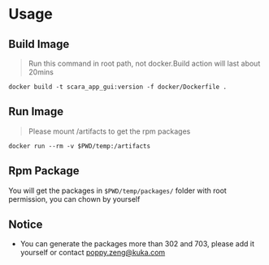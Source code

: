 # Usage

## Build Image

> Run this command in root path, not docker.Build action will last about 20mins

`docker build -t scara_app_gui:version -f docker/Dockerfile .`

## Run Image

> Please mount /artifacts to get the rpm packages

`docker run --rm -v $PWD/temp:/artifacts`

## Rpm Package

You will get the packages in `$PWD/temp/packages/` folder with root permission, you can chown by yourself

## Notice

- You can generate the packages more than 302 and 703, please add it yourself or contact poppy.zeng@kuka.com
